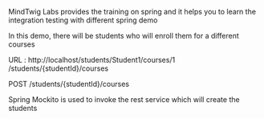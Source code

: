 MindTwig Labs provides the training on spring and it helps you to learn the integration testing with different spring demo

In this demo, there will be students who will enroll them for a different courses

URL : http://localhost/students/Student1/courses/1
/students/{studentId}/courses

POST
/students/{studentId}/courses

Spring Mockito is used to invoke the rest service which will create the students
